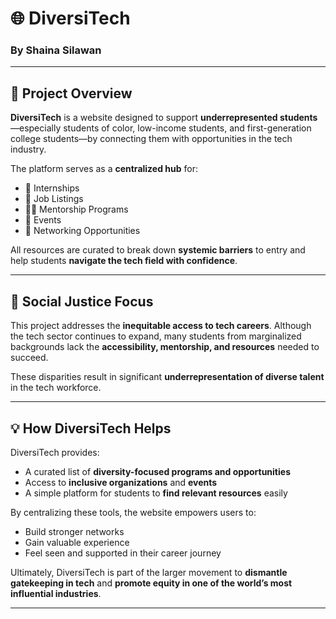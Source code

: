 # 🌐 DiversiTech

### By Shaina Silawan

---

## 🧩 Project Overview

**DiversiTech** is a website designed to support **underrepresented students**—especially students of color, low-income students, and first-generation college students—by connecting them with opportunities in the tech industry. 

The platform serves as a **centralized hub** for:
- 🌟 Internships  
- 💼 Job Listings  
- 🧑‍🏫 Mentorship Programs  
- 📅 Events  
- 🤝 Networking Opportunities  

All resources are curated to break down **systemic barriers** to entry and help students **navigate the tech field with confidence**.

---

## 🎯 Social Justice Focus

This project addresses the **inequitable access to tech careers**. Although the tech sector continues to expand, many students from marginalized backgrounds lack the **accessibility, mentorship, and resources** needed to succeed. 

These disparities result in significant **underrepresentation of diverse talent** in the tech workforce.

---

## 💡 How DiversiTech Helps

DiversiTech provides:
- A curated list of **diversity-focused programs and opportunities**
- Access to **inclusive organizations** and **events**
- A simple platform for students to **find relevant resources** easily

By centralizing these tools, the website empowers users to:
- Build stronger networks  
- Gain valuable experience  
- Feel seen and supported in their career journey  

Ultimately, DiversiTech is part of the larger movement to **dismantle gatekeeping in tech** and **promote equity in one of the world’s most influential industries**.

---
